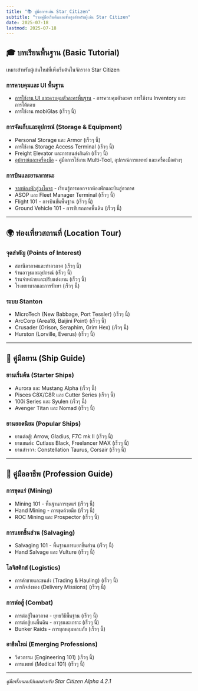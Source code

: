 ```yaml
---
title: "📚 คู่มือการเล่น Star Citizen"
subtitle: "รวมคู่มือเริ่มต้นและขั้นสูงสำหรับผู้เล่น Star Citizen"
date: 2025-07-18
lastmod: 2025-07-18
---
```


## 🎓 บทเรียนพื้นฐาน (Basic Tutorial)

เหมาะสำหรับผู้เล่นใหม่ที่เพิ่งเริ่มต้นในจักรวาล Star Citizen

### การควบคุมและ UI พื้นฐาน
- [การใช้งาน UI และควบคุมตัวละครพื้นฐาน](basic-ui-interaction/) - การควบคุมตัวละคร การใช้งาน Inventory และการโต้ตอบ
- การใช้งาน mobiGlas (เร็วๆ นี้)

### การจัดเก็บและอุปกรณ์ (Storage & Equipment)
- Personal Storage และ Armor (เร็วๆ นี้)
- การใช้งาน Storage Access Terminal (เร็วๆ นี้)
- Freight Elevator และการขนส่งสินค้า (เร็วๆ นี้)
- [อุปกรณ์และเครื่องมือ](gadgets-and-tools/) - คู่มือการใช้งาน Multi-Tool, อุปกรณ์การแพทย์ และเครื่องมือต่างๆ

### การบินและยานพาหนะ
- [จากห้องพักสู่วงโคจร](hab-to-orbit/) - เรียนรู้การออกจากห้องพักและบินสู่อวกาศ
- ASOP และ Fleet Manager Terminal (เร็วๆ นี้)
- Flight 101 - การบินขั้นพื้นฐาน (เร็วๆ นี้)
- Ground Vehicle 101 - การขับรถภาคพื้นดิน (เร็วๆ นี้)

---

## 🌍 ท่องเที่ยวสถานที่ (Location Tour)

### จุดสำคัญ (Points of Interest)
- สถานีอวกาศและท่าอวกาศ (เร็วๆ นี้)
- ร้านอาวุธและอุปกรณ์ (เร็วๆ นี้)
- ร้านจำหน่ายและปรับแต่งยาน (เร็วๆ นี้)
- โรงพยาบาลและการรักษา (เร็วๆ นี้)

### ระบบ Stanton
- MicroTech (New Babbage, Port Tessler) (เร็วๆ นี้)
- ArcCorp (Area18, Baijini Point) (เร็วๆ นี้)
- Crusader (Orison, Seraphim, Grim Hex) (เร็วๆ นี้)
- Hurston (Lorville, Everus) (เร็วๆ นี้)

---

## 🚀 คู่มือยาน (Ship Guide)

### ยานเริ่มต้น (Starter Ships)
- Aurora และ Mustang Alpha (เร็วๆ นี้)
- Pisces C8X/C8R และ Cutter Series (เร็วๆ นี้)
- 100i Series และ Syulen (เร็วๆ นี้)
- Avenger Titan และ Nomad (เร็วๆ นี้)

### ยานยอดนิยม (Popular Ships)
- ยานต่อสู้: Arrow, Gladius, F7C mk II (เร็วๆ นี้)
- ยานขนส่ง: Cutlass Black, Freelancer MAX (เร็วๆ นี้)
- ยานสำรวจ: Constellation Taurus, Corsair (เร็วๆ นี้)

---

## 💼 คู่มืออาชีพ (Profession Guide)

### การขุดแร่ (Mining)
- Mining 101 - พื้นฐานการขุดแร่ (เร็วๆ นี้)
- Hand Mining - การขุดด้วยมือ (เร็วๆ นี้)
- ROC Mining และ Prospector (เร็วๆ นี้)

### การแยกชิ้นส่วน (Salvaging)
- Salvaging 101 - พื้นฐานการแยกชิ้นส่วน (เร็วๆ นี้)
- Hand Salvage และ Vulture (เร็วๆ นี้)

### โลจิสติกส์ (Logistics)
- การค้าขายและขนส่ง (Trading & Hauling) (เร็วๆ นี้)
- ภารกิจส่งของ (Delivery Missions) (เร็วๆ นี้)

### การต่อสู้ (Combat)
- การต่อสู้ในอวกาศ - ยุทธวิธีพื้นฐาน (เร็วๆ นี้)
- การต่อสู้บนพื้นดิน - อาวุธและเกราะ (เร็วๆ นี้)
- Bunker Raids - การบุกหลุมหลบภัย (เร็วๆ นี้)

### อาชีพใหม่ (Emerging Professions)
- วิศวกรรม (Engineering 101) (เร็วๆ นี้)
- การแพทย์ (Medical 101) (เร็วๆ นี้)

---

*คู่มือทั้งหมดอัปเดตสำหรับ Star Citizen Alpha 4.2.1*

